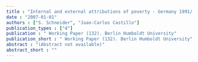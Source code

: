 ```yaml
---
title : "Internal and external attributions of poverty - Germany 1991/ 2006"
date : "2007-01-01"
authors : ["S. Schneider", "Juan-Carlos Castillo"]
publication_types : ["4"]
publication : " Working Paper (132). Berlin Humboldt University"
publication_short : " Working Paper (132). Berlin Humboldt University"
abstract : "(Abstract not available)"
abstract_short : ""
---
```

